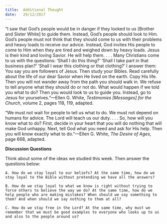```yaml
---
title:  Additional Thought
date:   29/12/2017
---
```


“I saw that God’s people would be in danger if they looked to us [Brother and Sister White] to guide them. Instead, God’s people should look to Him.  God’s people must not think that they should come to us with their problems and heavy loads to receive our advice. Instead, God invites His people to come to Him when they are tired and weighed down by heavy loads. Jesus is their kind and loving Savior. He will help them. . . . Many Christians come to us with the questions: ‘Shall I do this thing?’ ‘Shall I take part in that business plan?’ ‘Shall I wear this clothing or that clothing?’ I answer them: You say you are followers of Jesus. Then study your Bibles. Read carefully about the life of our dear Savior when He lived on the earth. Copy His life. Then you will not wander away from the path you should walk in. We refuse to tell anyone what they should do or not do. What would happen if we told you what to do? Then you would look to us to guide you. Instead, go to Jesus for yourselves.”—Ellen G. White, *Testimonies [Messages] for the Church*, volume 2, pages 118, 119, adapted.

“We must not wait for people to tell us what to do. We must not depend on humans for advice. The Lord will teach us our duty. . . . So, how will you know what to do? First, decide in your heart that you will do nothing that will make God unhappy. Next, tell God what you need and ask for His help. Then you will know exactly what to do.”—Ellen G. White, *The Desire of Ages*, page 668, adapted.

**Discussion Questions**

Think about some of the ideas we studied this week. Then answer the questions below:

`A. How do we stay loyal to our beliefs? At the same time, how do we stay loyal to the Bible without pretending we have all the answers?`

`B. How do we stay loyal to what we know is right without trying to force others to believe the way we do? At the same time, how do we help people who are making mistakes? When should we say something to them? And when should we say nothing to them at all?`

`C. How do we stay free in the Lord? At the same time, why must we remember that we must be good examples to everyone who looks up to us and also to the people around us?`
